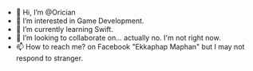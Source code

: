 - 👋 Hi, I’m @Orician
- 👀 I’m interested in Game Development.
- 🌱 I’m currently learning Swift.
- 💞️ I’m looking to collaborate on... actually no. I'm not right now.
- 📫 How to reach me? on Facebook "Ekkaphap Maphan" but I may not respond to stranger.

<!---
Orician/Orician is a ✨ special ✨ repository because its `README.md` (this file) appears on your GitHub profile.
You can click the Preview link to take a look at your changes.
--->
